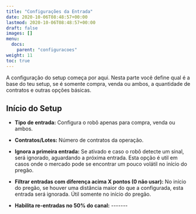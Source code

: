 ```yaml
---
title: "Configurações da Entrada"
date: 2020-10-06T08:48:57+00:00
lastmod: 2020-10-06T08:48:57+00:00
draft: false
images: []
menu:
  docs:
    parent: "configuracoes"
weight: 11
toc: true
---
```


A configuração do setup começa por aqui. Nesta parte você define qual é a base do teu setup, se é somente compra, venda ou ambos, a quantidade de contratos e outras opções básicas.

## Início do Setup

- **Tipo de entrada:** Configura o robô apenas para compra, venda ou ambos.

- **Contratos/Lotes:** Número de contratos da operação.

- **Ignora a primeira entrada:** Se ativado e caso o robô detecte um sinal, será ignorado, aguardando a próxima entrada. Esta opção é util em casos onde o mercado pode se encontrar um pouco volátil no início do pregão.

- **Filtrar entradas com diferença acima X pontos (0 não usar):** No início do pregão, se houver uma distância maior do que a configurada, esta entrada será ignorada. Útil somente no início do pregão.

- **Habilita re-entradas no 50% do canal:** -------
